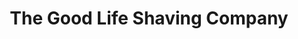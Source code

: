 ---
title: "The Good Life Shaving Company"
url: /okemos/the-good-life-shaving-company/
shop: Friseur
---